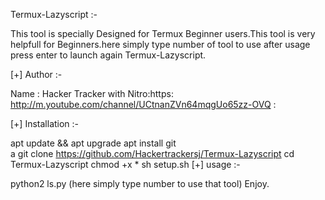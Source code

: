
Termux-Lazyscript :-

This tool is specially Designed for Termux Beginner users.This tool is very helpfull for Beginners.here simply type number of tool to use after usage press enter to launch again Termux-Lazyscript.

[+] Author :-

Name : Hacker Tracker with Nitro:https: http://m.youtube.com/channel/UCtnanZVn64mqgUo65zz-OVQ :

[+] Installation :-

apt update && apt upgrade
apt install git   
a
git clone https://github.com/Hackertrackersj/Termux-Lazyscript
cd Termux-Lazyscript
chmod +x *
sh setup.sh
[+] usage :-

python2 ls.py
(here simply type number to use that tool)
Enjoy.
